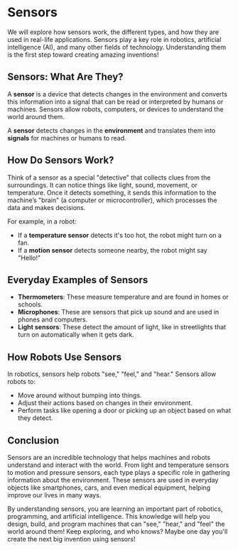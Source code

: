# Sensors

We will explore how sensors work, the different types, and how they are used in real-life applications. Sensors play a key role in robotics, artificial intelligence (AI), and many other fields of technology. Understanding them is the first step toward creating amazing inventions!

## Sensors: What Are They?

A **sensor** is a device that detects changes in the environment and converts this information into a signal that can be read or interpreted by humans or machines. Sensors allow robots, computers, or devices to understand the world around them.

<div class="note">
A <b>sensor</b> detects changes in the <b>environment</b> and translates them into <b>signals</b> for machines or humans to read.
</div>

## How Do Sensors Work?

Think of a sensor as a special "detective" that collects clues from the surroundings. It can notice things like light, sound, movement, or temperature. Once it detects something, it sends this information to the machine’s "brain" (a computer or microcontroller), which processes the data and makes decisions.

For example, in a robot:

- If a **temperature sensor** detects it's too hot, the robot might turn on a fan.
- If a **motion sensor** detects someone nearby, the robot might say "Hello!"

## Everyday Examples of Sensors

- **Thermometers**: These measure temperature and are found in homes or schools.
- **Microphones**: These are sensors that pick up sound and are used in phones and computers.
- **Light sensors**: These detect the amount of light, like in streetlights that turn on automatically when it gets dark.

## How Robots Use Sensors

In robotics, sensors help robots "see," "feel," and "hear." Sensors allow robots to:

- Move around without bumping into things.
- Adjust their actions based on changes in their environment.
- Perform tasks like opening a door or picking up an object based on what they detect.

## Conclusion

Sensors are an incredible technology that helps machines and robots understand and interact with the world. From light and temperature sensors to motion and pressure sensors, each type plays a specific role in gathering information about the environment. These sensors are used in everyday objects like smartphones, cars, and even medical equipment, helping improve our lives in many ways.

By understanding sensors, you are learning an important part of robotics, programming, and artificial intelligence. This knowledge will help you design, build, and program machines that can "see," "hear," and "feel" the world around them! Keep exploring, and who knows? Maybe one day you'll create the next big invention using sensors!
